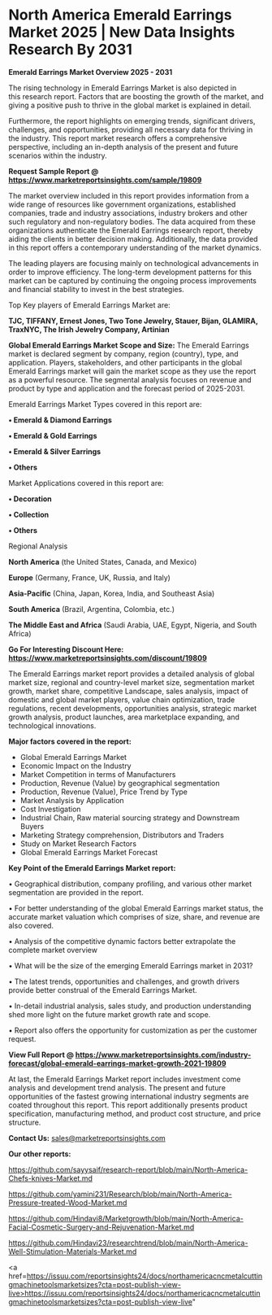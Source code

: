 # North America Emerald Earrings Market 2025 | New Data Insights Research By 2031

<Strong> Emerald Earrings Market Overview 2025 - 2031</strong>

The rising technology in Emerald Earrings Market is also depicted in this research report. Factors that are boosting the growth of the market, and giving a positive push to thrive in the global market is explained in detail.

Furthermore, the report highlights on emerging trends, significant drivers, challenges, and opportunities, providing all necessary data for thriving in the industry. This report market research offers a comprehensive perspective, including an in-depth analysis of the present and future scenarios within the industry.

<strong>Request Sample Report @ <a href=https://www.marketreportsinsights.com/sample/19809>https://www.marketreportsinsights.com/sample/19809</a></strong>

The market overview included in this report provides information from a wide range of resources like government organizations, established companies, trade and industry associations, industry brokers and other such regulatory and non-regulatory bodies. The data acquired from these organizations authenticate the Emerald Earrings research report, thereby aiding the clients in better decision making. Additionally, the data provided in this report offers a contemporary understanding of the market dynamics.

The leading players are focusing mainly on technological advancements in order to improve efficiency. The long-term development patterns for this market can be captured by continuing the ongoing process improvements and financial stability to invest in the best strategies.

Top Key players of Emerald Earrings Market are:

<strong>TJC, TIFFANY, Ernest Jones, Two Tone Jewelry, Stauer, Bijan, GLAMIRA, TraxNYC, The Irish Jewelry Company, Artinian</strong>

<strong><b>Global Emerald Earrings Market Scope and Size:</b></strong>
The Emerald Earrings market is declared segment by company, region (country), type, and application. Players, stakeholders, and other participants in the global Emerald Earrings market will gain the market scope as they use the report as a powerful resource. The segmental analysis focuses on revenue and product by type and application and the forecast period of 2025-2031.

Emerald Earrings Market Types covered in this report are:

<strong>• Emerald & Diamond Earrings

• Emerald & Gold Earrings

• Emerald & Silver Earrings

• Others</strong>

Market Applications covered in this report are:

<strong>• Decoration

• Collection

• Others</strong> 

Regional Analysis

<strong>North America</strong> (the United States, Canada, and Mexico)

<strong>Europe</strong> (Germany, France, UK, Russia, and Italy)

<strong>Asia-Pacific</strong> (China, Japan, Korea, India, and Southeast Asia)

<strong>South America</strong> (Brazil, Argentina, Colombia, etc.)

<strong>The Middle East and Africa</strong> (Saudi Arabia, UAE, Egypt, Nigeria, and South Africa)

<strong>Go For Interesting Discount Here: <a href=https://www.marketreportsinsights.com/discount/19809>https://www.marketreportsinsights.com/discount/19809</a></strong>

The Emerald Earrings market report provides a detailed analysis of global market size, regional and country-level market size, segmentation market growth, market share, competitive Landscape, sales analysis, impact of domestic and global market players, value chain optimization, trade regulations, recent developments, opportunities analysis, strategic market growth analysis, product launches, area marketplace expanding, and technological innovations.

<strong><b>Major factors covered in the report:</b></strong>
<ul>
  <li>Global Emerald Earrings Market </li>
  <li>Economic Impact on the Industry</li>
  <li>Market Competition in terms of Manufacturers</li>
  <li>Production, Revenue (Value) by geographical segmentation</li>
  <li>Production, Revenue (Value), Price Trend by Type</li>
  <li>Market Analysis by Application</li>
  <li>Cost Investigation</li>
  <li>Industrial Chain, Raw material sourcing strategy and Downstream Buyers</li>
  <li>Marketing Strategy comprehension, Distributors and Traders</li>
  <li>Study on Market Research Factors</li>
  <li>Global Emerald Earrings Market Forecast</li>
</ul>

<strong><b>Key Point of the Emerald Earrings Market report:</b></strong>

• Geographical distribution, company profiling, and various other market segmentation are provided in the report.

• For better understanding of the global Emerald Earrings market status, the accurate market valuation which comprises of size, share, and revenue are also covered.

• Analysis of the competitive dynamic factors better extrapolate the complete market overview

• What will be the size of the emerging Emerald Earrings market in 2031?

• The latest trends, opportunities and challenges, and growth drivers provide better construal of the Emerald Earrings Market.

• In-detail industrial analysis, sales study, and production understanding shed more light on the future market growth rate and scope.

• Report also offers the opportunity for customization as per the customer request.

<strong><b>View Full Report @ <a href=https://www.marketreportsinsights.com/industry-forecast/global-emerald-earrings-market-growth-2021-19809>https://www.marketreportsinsights.com/industry-forecast/global-emerald-earrings-market-growth-2021-19809</a></b></strong>


At last, the Emerald Earrings Market report includes investment come analysis and development trend analysis. The present and future opportunities of the fastest growing international industry segments are coated throughout this report. This report additionally presents product specification, manufacturing method, and product cost structure, and price structure.

<strong>Contact Us:</strong>
sales@marketreportsinsights.com

<strong>Our other reports:</strong>

<a href=https://github.com/sayysaif/research-report/blob/main/North-America-Chefs-knives-Market.md>https://github.com/sayysaif/research-report/blob/main/North-America-Chefs-knives-Market.md</a>

<a href=https://github.com/yamini231/Research/blob/main/North-America-Pressure-treated-Wood-Market.md>https://github.com/yamini231/Research/blob/main/North-America-Pressure-treated-Wood-Market.md</a>

<a href=https://github.com/Hindavi8/Marketgrowth/blob/main/North-America-Facial-Cosmetic-Surgery-and-Rejuvenation-Market.md>https://github.com/Hindavi8/Marketgrowth/blob/main/North-America-Facial-Cosmetic-Surgery-and-Rejuvenation-Market.md</a>

<a href=https://github.com/Hindavi23/researchtrend/blob/main/North-America-Well-Stimulation-Materials-Market.md>https://github.com/Hindavi23/researchtrend/blob/main/North-America-Well-Stimulation-Materials-Market.md</a>

<a href=https://issuu.com/reportsinsights24/docs/northamericacncmetalcuttingmachinetoolsmarketsizes?cta=post-publish-view-live>https://issuu.com/reportsinsights24/docs/northamericacncmetalcuttingmachinetoolsmarketsizes?cta=post-publish-view-live</a>"
